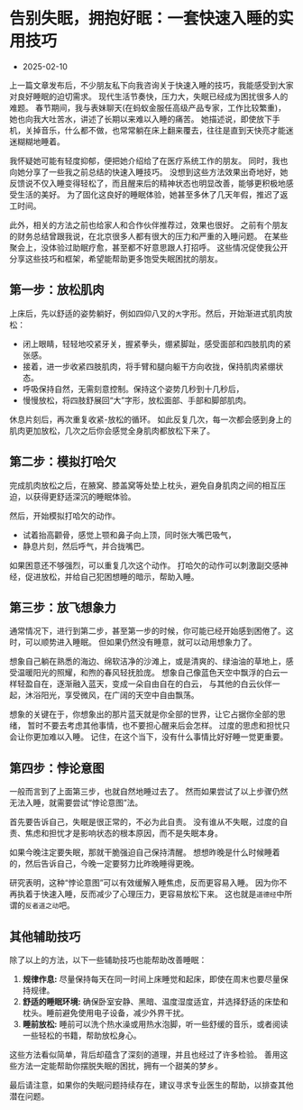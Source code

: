 # 告别失眠，拥抱好眠：一套快速入睡的实用技巧
- 2025-02-10

上一篇文章发布后，不少朋友私下向我咨询关于快速入睡的技巧，我能感受到大家对良好睡眠的迫切需求。
现代生活节奏快，压力大，失眠已经成为困扰很多人的难题。
春节期间，我与表妹聊天(在蚂蚁金服任高级产品专家，工作比较繁重)，她也向我大吐苦水，讲述了长期以来难以入睡的痛苦。
她描述说，即使放下手机，关掉音乐，什么都不做，也常常躺在床上翻来覆去，往往是直到天快亮才能迷迷糊糊地睡着。

我怀疑她可能有轻度抑郁，便把她介绍给了在医疗系统工作的朋友。
同时，我也向她分享了一些我之前总结的快速入睡技巧。
没想到这些方法效果出奇地好，她反馈说不仅入睡变得轻松了，而且醒来后的精神状态也明显改善，能够更积极地感受生活的美好。
为了固化这良好的睡眠体验，她甚至多休了几天年假，推迟了返工时间。

此外，相关的方法之前也给家人和合作伙伴推荐过，效果也很好。
之前有个朋友的财务总结曾跟我说，在北京很多人都有很大的压力和严重的入睡问题。
在某些聚会上，没体验过助眠疗愈，甚至都不好意思跟人打招呼。
这些情况促使我公开分享这些技巧和框架，希望能帮助更多饱受失眠困扰的朋友。


## **第一步：放松肌肉**

上床后，先以舒适的姿势躺好，例如四仰八叉的`大`字形。然后，开始渐进式肌肉放松：
- 闭上眼睛，轻轻地咬紧牙关，握紧拳头，绷紧脚趾，感受面部和四肢肌肉的紧张感。
- 接着，进一步收紧四肢肌肉，将手臂和腿向躯干方向收拢，保持肌肉紧绷状态。
- 呼吸保持自然，无需刻意控制。保持这个姿势几秒到十几秒后，
- 慢慢放松，将四肢舒展回“大”字形，放松面部、手部和脚部肌肉。

休息片刻后，再次重复收紧-放松的循环。
如此反复几次，每一次都会感到身上的肌肉更加放松，几次之后你会感觉全身肌肉都放松下来了。


## **第二步：模拟打哈欠**

完成肌肉放松之后，在腋窝、膝盖窝等处垫上枕头，避免自身肌肉之间的相互压迫，以获得更舒适深沉的睡眠体验。

然后，开始模拟打哈欠的动作。
- 试着抬高颧骨，感觉上颚和鼻子向上顶，同时张大嘴巴吸气，
- 静息片刻，然后呼气，并合拢嘴巴。

如果困意还不够强烈，可以重复几次这个动作。
打哈欠的动作可以刺激副交感神经，促进放松，并给自己犯困想睡的暗示，帮助入睡。


## **第三步：放飞想象力**

通常情况下，进行到第二步，甚至第一步的时候，你可能已经开始感到困倦了。这时，可以顺势进入睡眠。
但如果仍然没有睡意，就可以动用想象力了。

想象自己躺在熟悉的海边、绵软洁净的沙滩上，或是清爽的、绿油油的草地上，感受温暖阳光的照耀，和煦的春风轻抚脸庞。
想象自己像蓝色天空中飘浮的白云一样轻盈自在，逐渐融入蓝天，变成一朵自由自在的白云，
与其他的白云伙伴一起，沐浴阳光，享受微风，在广阔的天空中自由飘荡。

想象的关键在于，你想象出的那片蓝天就是你全部的世界，让它占据你全部的思绪，
暂时不要去考虑其他事情，也不要担心醒来后会怎样。
过度的思虑和担忧只会让你更加难以入睡。
记住，在这个当下，没有什么事情比好好睡一觉更重要。


## **第四步：悖论意图**

一般而言到了上面第三步，也就自然地睡过去了。
然而如果尝试了以上步骤仍然无法入睡，就需要尝试“悖论意图”法。

首先要告诉自己，失眠是很正常的，不必为此自责。
没有谁从不失眠，过度的自责、焦虑和担忧才是影响状态的根本原因，而不是失眠本身。

如果今晚注定要失眠，那就干脆强迫自己保持清醒。
想想昨晚是什么时候睡着的，然后告诉自己，今晚一定要努力比昨晚睡得更晚。

研究表明，这种“悖论意图”可以有效缓解入睡焦虑，反而更容易入睡。
因为你不再执着于快速入睡，反而减少了心理压力，更容易放松下来。
这也就是`道德经`中所谓的`反者道之动`吧。


## **其他辅助技巧**

除了以上的方法，以下一些辅助技巧也能帮助改善睡眠：

1. **规律作息:** 尽量保持每天在同一时间上床睡觉和起床，即使在周末也要尽量保持规律。
2. **舒适的睡眠环境:** 确保卧室安静、黑暗、温度湿度适宜，并选择舒适的床垫和枕头。睡前避免使用电子设备，减少外界干扰。
3. **睡前放松:** 睡前可以洗个热水澡或用热水泡脚，听一些舒缓的音乐，或者阅读一些轻松的书籍，帮助放松身心。

这些方法看似简单，背后却蕴含了深刻的道理，并且也经过了许多检验。
善用这些方法一定能帮助你摆脱失眠的困扰，拥有一个甜美的梦乡。

最后请注意，如果你的失眠问题持续存在，建议寻求专业医生的帮助，以排查其他潜在问题。
